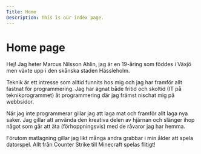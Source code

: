 ```yaml
---
Title: Home
Description: This is our index page.
---
```


Home page
==========================

Hej! Jag heter Marcus Nilsson Ahlin, jag är en 19-åring som föddes i Växjö men växte upp i den skånska staden Hässleholm.

Teknik är ett intresse som alltid funnits hos mig och jag har framför allt fastnat för programmering. Jag har ägnat både fritid och skoltid (IT på teknikprogrammet) åt programmering där jag främst nischat mig på webbsidor.

När jag inte programmerar gillar jag att laga mat och framför allt laga nya saker. Jag gillar att använda den kreativa delen av hjärnan och slänger ihop något som går att äta (förhoppningsvis) med de råvaror jag har hemma.

Förutom matlagning gillar jag likt många andra grabbar i min ålder att spela datorspel. Allt från Counter Strike till Minecraft spelas flitigt! 